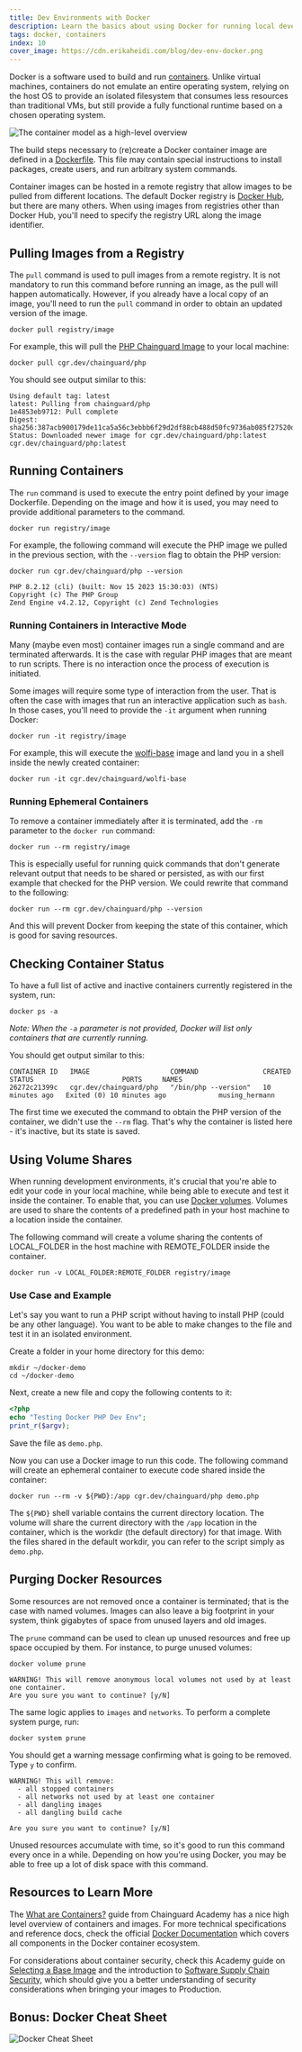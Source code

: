 ```yaml
---
title: Dev Environments with Docker
description: Learn the basics about using Docker for running local development environments on containers
tags: docker, containers
index: 10
cover_image: https://cdn.erikaheidi.com/blog/dev-env-docker.png
---
```


Docker is a software used to build and run [containers](https://edu.chainguard.dev/software-security/what-are-containers/). Unlike virtual machines, containers do not emulate an entire operating system, relying on the host OS to provide an isolated filesystem that consumes less resources than traditional VMs, but still provide a fully functional runtime based on a chosen operating system.

![The container model as a high-level overview](https://cdn.erikaheidi.com/blog/container-model-graph.png)

The build steps necessary to (re)create a Docker container image are defined in a [Dockerfile](https://docs.docker.com/engine/reference/builder/#dockerfile-reference). This file may contain special instructions to install packages, create users, and run arbitrary system commands.

Container images can be hosted in a remote registry that allow images to be pulled from different locations. The default Docker registry is [Docker Hub](https://hub.docker.com), but there are many others. When using images from registries other than Docker Hub, you'll need to specify the registry URL along the image identifier.


## Pulling Images from a Registry
The `pull` command is used to pull images from a remote registry. It is not mandatory to run this command before running an image, as the pull will happen automatically. However, if you already have a local copy of an image, you'll need to run the `pull` command in order to obtain an updated version of the image. 

```shell
docker pull registry/image
```
For example, this will pull the [PHP Chainguard Image](https://edu.chainguard.dev/chainguard/chainguard-images/reference/php) to your local machine:
```shell
docker pull cgr.dev/chainguard/php
```
You should see output similar to this:
```shell
Using default tag: latest
latest: Pulling from chainguard/php
1e4853eb9712: Pull complete 
Digest: sha256:387acb900179de11ca5a56c3ebbb6f29d2df88cb488d50fc9736ab085f27520d
Status: Downloaded newer image for cgr.dev/chainguard/php:latest
cgr.dev/chainguard/php:latest
```

## Running Containers
The `run` command is used to execute the entry point defined by your image Dockerfile. Depending on the image and how it is used, you may need to provide additional parameters to the command.

```shell
docker run registry/image
```
For example, the following command will execute the PHP image we pulled in the previous section, with the `--version` flag to obtain the PHP version:

```shell
docker run cgr.dev/chainguard/php --version
```
```shell
PHP 8.2.12 (cli) (built: Nov 15 2023 15:30:03) (NTS)
Copyright (c) The PHP Group
Zend Engine v4.2.12, Copyright (c) Zend Technologies
```

### Running Containers in Interactive Mode
Many (maybe even most) container images run a single command and are terminated afterwards. It is the case with regular PHP images that are meant to run scripts. There is no interaction once the process of execution is initiated.

Some images will require some type of interaction from the user. That is often the case with images that run an interactive application such as `bash`. In those cases, you'll need to provide the `-it` argument when running Docker:

```shell
docker run -it registry/image
```
For example, this will execute the [wolfi-base](https://edu.chainguard.dev/chainguard/chainguard-images/reference/wolfi-base) image and land you in a shell inside the newly created container:

```shell
docker run -it cgr.dev/chainguard/wolfi-base
```

### Running Ephemeral Containers
To remove a container immediately after it is terminated, add the `-rm` parameter to the `docker run` command:

```shell
docker run --rm registry/image
```
This is especially useful for running quick commands that don't generate relevant output that needs to be shared or persisted, as with our first example that checked for the PHP version. We could rewrite that command to the following:

```shell
docker run --rm cgr.dev/chainguard/php --version
```

And this will prevent Docker from keeping the state of this container, which is good for saving resources.

## Checking Container Status
To have a full list of active and inactive containers currently registered in the system, run:

```shell
docker ps -a
```
_Note: When the `-a` parameter is not provided, Docker will list only containers that are currently running._

You should get output similar to this:

```shell
CONTAINER ID   IMAGE                    COMMAND                CREATED          STATUS                      PORTS     NAMES
26272c21399c   cgr.dev/chainguard/php   "/bin/php --version"   10 minutes ago   Exited (0) 10 minutes ago             musing_hermann
```

The first time we executed the command to obtain the PHP version of the container, we didn't use the `--rm` flag. That's why the container is listed here - it's inactive, but its state is saved. 

## Using Volume Shares
When running development environments, it's crucial that you're able to edit your code in your local machine, while being able to execute and test it inside the container. To enable that, you can use [Docker volumes](https://docs.docker.com/storage/volumes/). Volumes are used to share the contents of a predefined path in your host machine to a location inside the container.

The following command will create a volume sharing the contents of LOCAL_FOLDER in the host machine with REMOTE_FOLDER inside the container.

```shell
docker run -v LOCAL_FOLDER:REMOTE_FOLDER registry/image
```

### Use Case and Example

Let's say you want to run a PHP script without having to install PHP (could be any other language). You want to be able to make changes to the file and test it in an isolated environment.

Create a folder in your home directory for this demo:

```shell
mkdir ~/docker-demo
cd ~/docker-demo
```

Next, create a new file and copy the following contents to it:

```php
<?php
echo "Testing Docker PHP Dev Env";
print_r($argv);
```
Save the file as `demo.php`.

Now you can use a Docker image to run this code. The following command will create an ephemeral container to execute code shared inside the container:

```shell
docker run --rm -v ${PWD}:/app cgr.dev/chainguard/php demo.php
```

The `${PWD}` shell variable contains the current directory location. The volume will share the current directory with the `/app` location in the container, which is the workdir (the default directory) for that image. With the files shared in the default workdir, you can refer to the script simply as `demo.php`.

## Purging Docker Resources

Some resources are not removed once a container is terminated; that is the case with named volumes. Images can also leave a big footprint in your system, think gigabytes of space from unused layers and old images.

The `prune` command can be used to clean up unused resources and free up space occupied by them. For instance, to purge unused volumes:

```shell
docker volume prune
```
```
WARNING! This will remove anonymous local volumes not used by at least one container.
Are you sure you want to continue? [y/N] 
```

The same logic applies to `images` and `networks`. To perform a complete system purge, run:

```shell
docker system prune
```
You should get a warning message confirming what is going to be removed. Type `y` to confirm.

```shell
WARNING! This will remove:
  - all stopped containers
  - all networks not used by at least one container
  - all dangling images
  - all dangling build cache

Are you sure you want to continue? [y/N] 
```

Unused resources accumulate with time, so it's good to run this command every once in a while. Depending on how you're using Docker, you may be able to free up a lot of disk space with this command.

## Resources to Learn More
The [What are Containers?](https://edu.chainguard.dev/software-security/what-are-containers/) guide from Chainguard Academy has a nice high level overview of containers and images. For more technical specifications and reference docs, check the official [Docker Documentation](https://docs.docker.com/get-started/overview/) which covers all components in the Docker container ecosystem. 

For considerations about container security, check this Academy guide on [Selecting a Base Image](https://edu.chainguard.dev/software-security/selecting-a-base-image/) and the introduction to [Software Supply Chain Security](https://edu.chainguard.dev/software-security/what-is-software-supply-chain-security/), which should give you a better understanding of security considerations when bringing your images to Production.

## Bonus: Docker Cheat Sheet
![Docker Cheat Sheet](https://cdn.erikaheidi.com/blog/docker-cheat-sheet.png)
